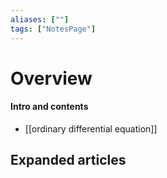 ```yaml
---
aliases: [""]
tags: ["NotesPage"]
---
```


# Overview

#### Intro and contents
- [[ordinary differential equation]]


## Expanded articles
